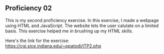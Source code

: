 Proficiency 02
---
This is my second proficiency exercise.
In this exercise, I made a webpage using HTML and JavaScript. The website lets the user calulate on a limited basis. This exercise helped me in brushing up my HTML skills.

Here's the link for the exercise: https://cgi.sice.indiana.edu/~ppatodi/ITP2.php
